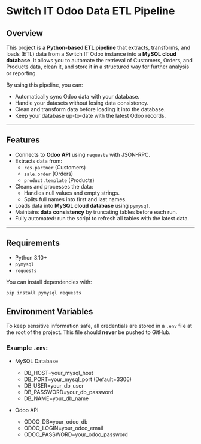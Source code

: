 # Switch IT Odoo Data ETL Pipeline

## Overview
This project is a **Python-based ETL pipeline** that extracts, transforms, and loads (ETL) data from a Switch IT Odoo instance into a **MySQL cloud database**. It allows you to automate the retrieval of Customers, Orders, and Products data, clean it, and store it in a structured way for further analysis or reporting.

By using this pipeline, you can:
- Automatically sync Odoo data with your database.
- Handle your datasets without losing data consistency.
- Clean and transform data before loading it into the database.
- Keep your database up-to-date with the latest Odoo records.

---

## Features
- Connects to **Odoo API** using `requests` with JSON-RPC.
- Extracts data from:
  - `res.partner` (Customers)
  - `sale.order` (Orders)
  - `product.template` (Products)
- Cleans and processes the data:
  - Handles null values and empty strings.
  - Splits full names into first and last names.
- Loads data into **MySQL cloud database** using `pymysql`.
- Maintains **data consistency** by truncating tables before each run.
- Fully automated: run the script to refresh all tables with the latest data.

---

## Requirements
- Python 3.10+
- `pymysql`
- `requests`

You can install dependencies with:

```bash
pip install pymysql requests
```

## Environment Variables

To keep sensitive information safe, all credentials are stored in a `.env` file at the root of the project. This file should **never** be pushed to GitHub.

### Example `.env`:
- MySQL Database
  - DB_HOST=your_mysql_host
  - DB_PORT=your_mysql_port (Default=3306)
  - DB_USER=your_db_user
  - DB_PASSWORD=your_db_password
  - DB_NAME=your_db_name

- Odoo API
  - ODOO_DB=your_odoo_db
  - ODOO_LOGIN=your_odoo_email
  - ODOO_PASSWORD=your_odoo_password